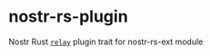 # nostr-rs-plugin
Nostr Rust [`relay`](https://github.com/scsibug/nostr-rs-relay) plugin trait for nostr-rs-ext module
